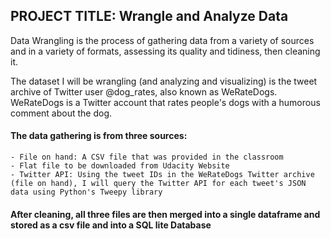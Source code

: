 ## PROJECT TITLE: Wrangle and Analyze Data

Data Wrangling is the process of gathering data from a variety of sources and in a variety of formats, assessing its quality and tidiness, then cleaning it.

The dataset I will be wrangling (and analyzing and visualizing) is the tweet archive of Twitter user @dog_rates, also known as WeRateDogs. WeRateDogs is a Twitter account that rates people's dogs with a humorous comment about the dog.

#### The data gathering is from three sources:
	- File on hand: A CSV file that was provided in the classroom
	- Flat file to be downloaded from Udacity Website
	- Twitter API: Using the tweet IDs in the WeRateDogs Twitter archive (file on hand), I will query the Twitter API for each tweet's JSON data using Python's Tweepy library
	

#### After cleaning, all three files are then merged into a single dataframe and stored as a csv file and into a SQL lite Database
